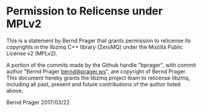 # Permission to Relicense under MPLv2

This is a statement by Bernd Prager
that grants permission to relicense its copyrights in the libzmq C++
library (ZeroMQ) under the Mozilla Public License v2 (MPLv2).

A portion of the commits made by the Github handle "bprager", with
commit author "Bernd Prager <bernd@prager.ws>", are copyright of Bernd Prager.
This document hereby grants the libzmq project team to relicense libzmq, 
including all past, present and future contributions of the author listed above.

Bernd Prager
2017/03/22
